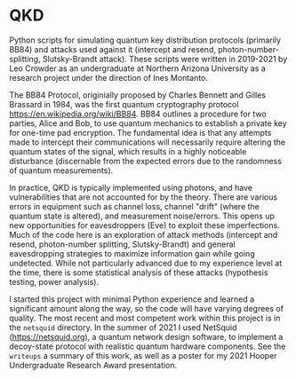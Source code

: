 # QKD
Python scripts for simulating quantum key distribution protocols (primarily BB84) and attacks used against it (intercept and resend, photon-number-splitting, Slutsky-Brandt attack). These scripts were written in 2019-2021 by Leo Crowder as an undergraduate at Northern Arizona University as a research project under the direction of Ines Montanto. 

The BB84 Protocol, originially proposed by Charles Bennett and Gilles Brassard in 1984, was the first quantum cryptography protocol https://en.wikipedia.org/wiki/BB84. BB84 outlines a procedure for two parties, Alice and Bob, to use quantum mechanics to establish a private key for one-time pad encryption. The fundamental idea is that any attempts made to intercept their communications will necessarily require altering the quantum states of the signal, which results in a highly noticeable disturbance (discernable from the expected errors due to the randomness of quantum measurements).

In practice, QKD is typically implemented using photons, and have vulnerabilities that are not accounted for by the theory. There are various errors in equipment such as channel loss, channel "drift" (where the quantum state is altered), and measurement noise/errors. This opens up new opportunities for eavesdroppers (Eve) to exploit these imperfections. Much of the code here is an exploration of attack methods (intercept and resend, photon-number splitting, Slutsky-Brandt) and general eavesdropping strategies to maximize information gain while going undetected. While not particularly advanced due to my experience level at the time, there is some statistical analysis of these attacks (hypothesis testing, power analysis). 

I started this project with minimal Python experience and learned a significant amount along the way, so the code will have varying degrees of quality. The most recent and most competent work within this project is in the `netsquid` directory. In the summer of 2021 I used NetSquid (https://netsquid.org), a quantum network design software, to implement a decoy-state protocol with realistic quantum hardware components. See the `writeups` a summary of this work, as well as a poster for my 2021 Hooper Undergraduate Research Award presentation.
